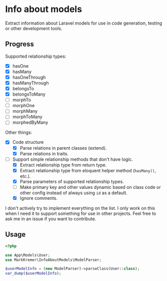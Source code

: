 # Info about models
Extract information about Laravel models for use in code generation,
testing or other development tools.

## Progress
Supported relationship types:
- [x] hasOne
- [x] hasMany
- [x] hasOneThrough
- [x] hasManyThrough
- [x] belongsTo
- [x] belongsToMany
- [ ] morphTo
- [ ] morphOne
- [ ] morphMany
- [ ] morphToMany
- [ ] morphedByMany

Other things:
- [x] Code structure
  - [x] Parse relations in parent classes (extend).
  - [x] Parse relations in traits.
- [ ] Support simple relationship methods that don't have logic.
  - [x] Extract relationship type from return type.
  - [x] Extract relationship type from eloquent helper method (`hasMany()`, etc.).
  - [x] Parse parameters of supported relationship types.
  - [ ] Make primary key and other values dynamic based on class code or other config instead of always using `id` as a default.
  - [x] Ignore comments.

I don't actively try to implement everything on the list. I only work on this when I need it to support something for
use in other projects. Feel free to ask me in an issue if you want to contribute.

## Usage
```php
<?php

use App\Models\User;
use MarkKremer\InfoAboutModels\ModelParser;

$userModelInfo = (new ModelParser)->parseClass(User::class);
var_dump($userModelInfo);
```